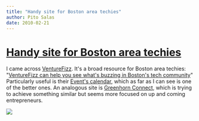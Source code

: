 ```yaml
---
title: "Handy site for Boston area techies"
author: Pito Salas
date: 2010-02-21
---
```

# [Handy site for Boston area techies](None)




I came across [VentureFizz](<http://venturefizz.com/>). It's a broad resource
for Boston area techies: "[VentureFizz can help you see what's buzzing in
Boston's tech community](<http://venturefizz.com/>)" Particularly useful is
their [Event's calendar](<http://venturefizz.com/events>), which as far as I
can see is one of the better ones. An analogous site is [Greenhorn
Connect](<http://www.greenhornconnect.com/>), which is trying to achieve
something similar but seems more focused on up and coming entrepreneurs.

![](https://i0.wp.com/img.zemanta.com/pixy.gif?w=584)


